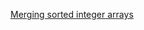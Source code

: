 [Merging sorted integer arrays ](https://www.codewars.com/kata/573f5c61e7752709df0005d2/train/java)
